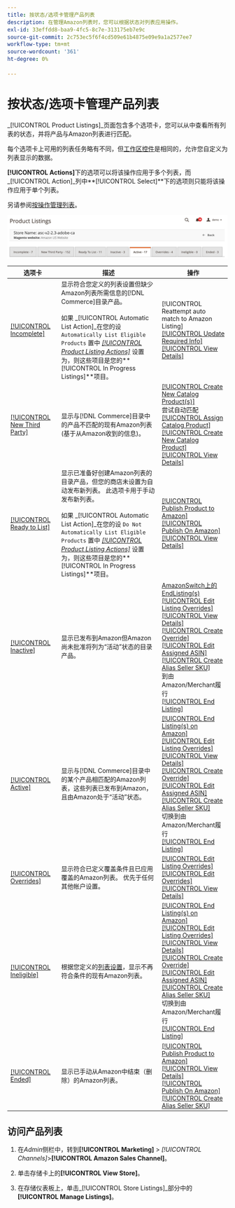 ```yaml
---
title: 按状态/选项卡管理产品列表
description: 在管理Amazon列表时，您可以根据状态对列表应用操作。
exl-id: 33effdd8-baa9-4fc5-8c7e-313175eb7e9c
source-git-commit: 2c753ec5f6f4cd509e61b4875e09e9a1a2577ee7
workflow-type: tm+mt
source-wordcount: '361'
ht-degree: 0%

---
```


# 按状态/选项卡管理产品列表

_[!UICONTROL Product Listings]_页面包含多个选项卡，您可以从中查看所有列表的状态，并将产品与Amazon列表进行匹配。

每个选项卡上可用的列表任务略有不同，但[工作区控件](./workspace-controls.md)是相同的，允许您自定义为列表显示的数据。

**[!UICONTROL Actions]**&#x200B;下的选项可以将该操作应用于多个列表，而&#x200B;_[!UICONTROL Action]_列中&#x200B;**[!UICONTROL Select]**下的选项则只能将该操作应用于单个列表。

另请参阅[按操作管理列表](./managing-listings-by-action.md)。

![“产品列表”选项卡](assets/amazon-product-listings-tabs.png)

| 选项卡 | 描述 | 操作 |
|--- |--- |--- |
| [[!UICONTROL Incomplete]](./incomplete-listings.md) | 显示符合您定义的列表设置但缺少Amazon列表所需信息的[!DNL Commerce]目录产品。<br><br>如果 _[!UICONTROL Automatic List Action]_在您的设 `Automatically List Eligible Products` 置中 [_[!UICONTROL Product Listing Actions]_](./product-listing-actions.md) 设置为，则这些项目是您的&#x200B;**[!UICONTROL In Progress Listings]**项目。 | [!UICONTROL Reattempt auto match to Amazon Listing]<br>[[!UICONTROL Update Required Info]](./amazon-manually-update-incomplete-listing.md)<br>[[!UICONTROL View Details]](./product-listing-details.md) |
| [[!UICONTROL New Third Party]](./new-third-party-listings.md) | 显示与[!DNL Commerce]目录中的产品不匹配的现有Amazon列表(基于从Amazon收到的信息)。 | [[!UICONTROL Create New Catalog Product(s)]](./creating-assigning-catalog-products.md)<br>尝试自动匹配<br>[[!UICONTROL Assign Catalog Product]](./creating-assigning-catalog-products.md)<br>[[!UICONTROL Create New Catalog Product]](./creating-assigning-catalog-products.md)<br>[[!UICONTROL View Details]](./product-listing-details.md) |
| [[!UICONTROL Ready to List]](./ready-to-list.md) | 显示已准备好创建Amazon列表的目录产品，但您的商店未设置为自动发布新列表。 此选项卡用于手动发布新列表。<br><br>如果 _[!UICONTROL Automatic List Action]_在您的设 `Do Not Automatically List Eligible Products` 置中 [_[!UICONTROL Product Listing Actions]_](./product-listing-actions.md) 设置为，则这些项目是您的&#x200B;**[!UICONTROL In Progress Listings]**项目。 | [[!UICONTROL Publish Product to Amazon]](./publish-listings-manually.md)<br>[[!UICONTROL Publish On Amazon]](./publish-listings-manually.md)<br>[[!UICONTROL View Details]](./product-listing-details.md) |
| [[!UICONTROL Inactive]](./inactive-listings.md) | 显示已发布到Amazon但Amazon尚未批准将列为“活动”状态的目录产品。 | [ AmazonSwitch上的EndListing(s)](./end-listings-manually.md)<br>[[!UICONTROL Edit Listing Overrides]](./creating-editing-overrides.md)<br>[[!UICONTROL View Details]](./product-listing-details.md)<br>[[!UICONTROL Create Override]](./creating-editing-overrides.md)<br>[[!UICONTROL Edit Assigned ASIN]](./edit-assigned-asin.md)<br>[[!UICONTROL Create Alias Seller SKU]](./create-alias-seller-sku.md#region-specific)<br>到由Amazon/Merchant履行<br>[[!UICONTROL End Listing]](./end-listings-manually.md) |
| [[!UICONTROL Active]](./active-listings.md) | 显示与[!DNL Commerce]目录中的某个产品相匹配的Amazon列表，这些列表已发布到Amazon，且由Amazon处于“活动”状态。 | [[!UICONTROL End Listing(s) on Amazon]](./end-listings-manually.md)<br>[[!UICONTROL Edit Listing Overrides]](./creating-editing-overrides.md)<br>[[!UICONTROL View Details]](./product-listing-details.md)<br>[[!UICONTROL Create Override]](./creating-editing-overrides.md)<br>[[!UICONTROL Edit Assigned ASIN]](./edit-assigned-asin.md)<br>[[!UICONTROL Create Alias Seller SKU]](./create-alias-seller-sku.md#region-specific)<br>切换到由Amazon/Merchant履行<br>[[!UICONTROL End Listing]](./end-listings-manually.md) |
| [[!UICONTROL Overrides]](./overrides.md) | 显示符合已定义覆盖条件且已应用覆盖的Amazon列表。 优先于任何其他帐户设置。 | [[!UICONTROL Edit Listing Overrides]](./creating-editing-overrides.md)<br>[[!UICONTROL Edit Overrides]](./creating-editing-overrides.md)<br>[[!UICONTROL View Details]](./product-listing-details.md) |
| [[!UICONTROL Ineligible]](./ineligible-listings.md) | 根据您定义的[列表设置](./listing-settings.md)，显示不再符合条件的现有Amazon列表。 | [[!UICONTROL End Listing(s) on Amazon]](./end-listings-manually.md)<br>[[!UICONTROL Edit Listing Overrides]](./creating-editing-overrides.md)<br>[[!UICONTROL View Details]](./product-listing-details.md)<br>[[!UICONTROL Create Override]](./creating-editing-overrides.md)<br>[[!UICONTROL Edit Assigned ASIN]](./edit-assigned-asin.md)<br>[[!UICONTROL Create Alias Seller SKU]](./create-alias-seller-sku.md#region-specific)<br>切换到由Amazon/Merchant履行<br>[[!UICONTROL End Listing]](./end-listings-manually.md) |
| [[!UICONTROL Ended]](./ended-listings.md) | 显示已手动从Amazon中结束（删除）的Amazon列表。 | [[!UICONTROL Publish Product to Amazon]](./publish-listings-manually.md)<br>[[!UICONTROL View Details]](./product-listing-details.md)<br>[[!UICONTROL Publish On Amazon]](./publish-listings-manually.md)<br>[[!UICONTROL Create Alias Seller SKU]](./create-alias-seller-sku.md#region-specific) |

## 访问产品列表

1. 在&#x200B;_Admin_&#x200B;侧栏中，转到&#x200B;**[!UICONTROL Marketing]** > _[!UICONTROL Channels]_>**[!UICONTROL Amazon Sales Channel]**。

1. 单击存储卡上的&#x200B;**[!UICONTROL View Store]**。

1. 在存储仪表板上，单击&#x200B;_[!UICONTROL Store Listings]_部分中的&#x200B;**[!UICONTROL Manage Listings]**。
